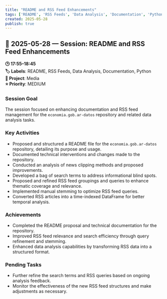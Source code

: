 ```yaml
---
title: "README and RSS Feed Enhancements"
tags: ['README', 'RSS Feeds', 'Data Analysis', 'Documentation', 'Python']
created: 2025-05-28
publish: true
---
```


## 📅 2025-05-28 — Session: README and RSS Feed Enhancements

**🕒 17:55–18:45**  
**🏷️ Labels**: README, RSS Feeds, Data Analysis, Documentation, Python  
**📂 Project**: Media  
**⭐ Priority**: MEDIUM  


### Session Goal
The session focused on enhancing documentation and RSS feed management for the `economia.gob.ar-datos` repository and related data analysis tasks.

### Key Activities
- Proposed and structured a README file for the `economia.gob.ar-datos` repository, detailing its purpose and usage.
- Documented technical interventions and changes made to the repository.
- Conducted an analysis of news clipping methods and proposed improvements.
- Developed a bag of search terms to address informational blind spots.
- Proposed and refined RSS feed groupings and queries to enhance thematic coverage and relevance.
- Implemented manual stemming to optimize RSS feed queries.
- Converted RSS articles into a time-indexed DataFrame for better temporal analysis.

### Achievements
- Completed the README proposal and technical documentation for the repository.
- Improved RSS feed relevance and search efficiency through query refinement and stemming.
- Enhanced data analysis capabilities by transforming RSS data into a structured format.

### Pending Tasks
- Further refine the search terms and RSS queries based on ongoing analysis feedback.
- Monitor the effectiveness of the new RSS feed structures and make adjustments as necessary.
